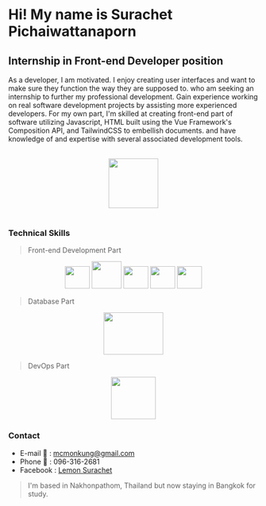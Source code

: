 # Hi! My name is Surachet Pichaiwattanaporn
## Internship in Front-end Developer position

As a developer, I am motivated. I enjoy creating user interfaces and want to make sure they function the way they are supposed to. who am seeking an internship to further my professional development. Gain experience working on real software development projects by assisting more experienced developers. For my own part, I'm skilled at creating front-end part of software utilizing Javascript, HTML built using the Vue Framework's Composition API, and TailwindCSS to embellish documents. and have knowledge of and expertise with several associated development tools.

<br>
<div id="header" align="center">
  <img src="https://media.giphy.com/media/M9gbBd9nbDrOTu1Mqx/giphy.gif" width="100" margin="20px"/>
</div>

<br>


### Technical Skills
> Front-end Development Part

<div align="center">
<img src="https://static-00.iconduck.com/assets.00/vue-js-icon-2048x1766-btrgkrhi.png" width="50" height="45"> <img src="https://velog.velcdn.com/images/diso592/post/8c07ebac-2637-48b8-ae55-41915e2e30bf/image.png" width="60" height="55">
  <img src="https://upload.wikimedia.org/wikipedia/commons/thumb/6/6a/JavaScript-logo.png/800px-JavaScript-logo.png" width="50" height="45">
<img src="https://upload.wikimedia.org/wikipedia/commons/thumb/3/38/HTML5_Badge.svg/800px-HTML5_Badge.svg.png" width="50" height="45">
<img src="https://upload.wikimedia.org/wikipedia/commons/thumb/6/62/CSS3_logo.svg/800px-CSS3_logo.svg.png" width="50" height="45">
</div>

> Database Part

<div align="center">
<img src="https://aety.io/wp-content/uploads/2016/11/mysql-logo.png" width="120" height="85"> 
  
</div>

> DevOps Part

<div align="center">
<img src="https://images.crunchbase.com/image/upload/c_lpad,f_auto,q_auto:eco,dpr_1/ywjqppks5ffcnbfjuttq" width="90" height="85"> 

</div>

### Contact
* E-mail :incoming_envelope: : mcmonkung@gmail.com
* Phone :calling: : 096-316-2681
* Facebook : [Lemon Surachet](https://web.facebook.com/surachet.pichaiwattanaporn/)
> I'm based in Nakhonpathom, Thailand but now staying in Bangkok for study.
